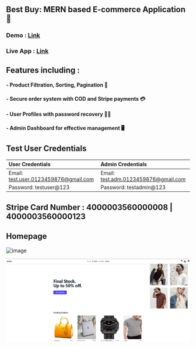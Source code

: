 ## Best Buy: MERN based E-commerce Application 🛒

### Demo : [Link](https://drive.google.com/file/d/11qXYFyH4JWadc-iHrwF9za3U3rUPCRmE/view?usp=drive_link)
### Live App : [Link](https://best-buy-frontend-topaz.vercel.app)


## Features including : 
####    - Product Filtration, Sorting, Pagination 🎯
####    - Secure order system with COD and Stripe payments 💳
####    - User Profiles with password recovery 🧑‍💻
####    - Admin Dashboard for effective management 🖥️

## Test User Credentials
| User Credentials | Admin Credentials |
|:----------|:-----------|
| Email: test.user.0123459876@gmail.com | Email: test.adm.0123459876@gmail.com |
| Password: testuser@123 | Password: testadmin@123 |


## Stripe Card Number : 4000003560000008 | 4000003560000123

## Homepage
<img width="700" alt="image" src="https://github.com/logic-found/Best-Buy/assets/93260606/eebeb565-f2cb-4feb-b6c2-f3280144d887">

![alt text](image.png)

